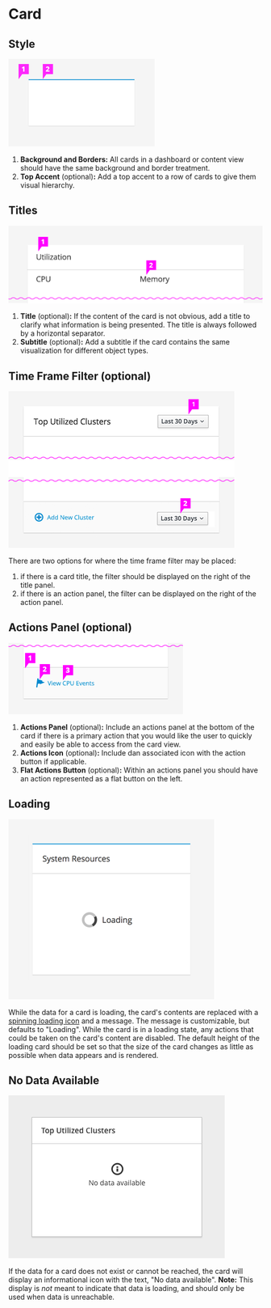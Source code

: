 # Card

## Style
![Image of blank card](img/card.png)

1. **Background and Borders:** All cards in a dashboard or content view should have the same background and border treatment.
1. **Top Accent** (optional)**:** Add a top accent to a row of cards to give them visual hierarchy.

## Titles
![Image of card title](img/card-title-and-subtitle.png)

1. **Title** (optional)**:** If the content of the card is not obvious, add a title to clarify what information is being presented. The title is always followed by a horizontal separator.
1. **Subtitle** (optional)**:** Add a subtitle if the card contains the same visualization for different object types.

## Time Frame Filter (optional)
![Image of time frame filter placement options](img/card-timeframe.png)

There are two options for where the time frame filter may be placed:

1. if there is a card title, the filter should be displayed on the right of the title panel.
1. if there is an action panel, the filter can be displayed on the right of the action panel.

## Actions Panel (optional)
![Image of card actions panel](img/card-actionspanel.png)

1. **Actions Panel** (optional)**:** Include an actions panel at the bottom of the card if there is a primary action that you would like the user to quickly and easily be able to access from the card view.
1. **Actions Icon** (optional)**:** Include dan associated icon with the action button if applicable.
1. **Flat Actions Button** (optional)**:** Within an actions panel you should have an action represented as a flat button on the left.

## Loading
![Image of loading state](img/card-loading.png)

While the data for a card is loading, the card's contents are replaced with a [spinning loading icon](http://www.patternfly.org/pattern-library/widgets/#spinner) and a message. The message is customizable, but defaults to "Loading". While the card is in a loading state, any actions that could be taken on the card's content are disabled. The default height of the loading card should be set so that the size of the card changes as little as possible when data appears and is rendered.

## No Data Available
![Image of no data available state](img/card-no-data.png)

If the data for a card does not exist or cannot be reached, the card will display an informational icon with the text, "No data available".
**Note:** This display is *not* meant to indicate that data is loading, and should only be used when data is unreachable.
